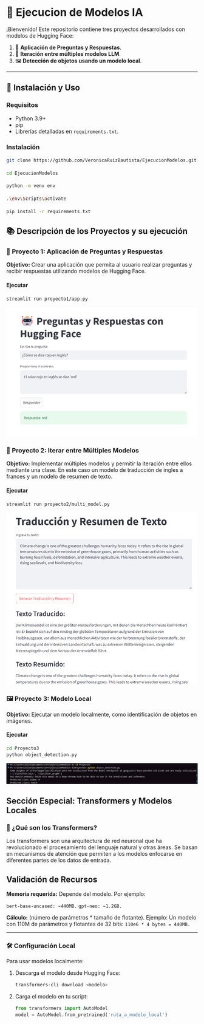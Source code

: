 # 🤖 Ejecucion de Modelos IA

¡Bienvenido! Este repositorio contiene tres proyectos desarrollados con modelos de Hugging Face:

1. 🧠 **Aplicación de Preguntas y Respuestas**.
2. 🔄 **Iteración entre múltiples modelos LLM**.
3. 🖼️ **Detección de objetos usando un modelo local**.

---

## 🚀 Instalación y Uso

### Requisitos
- Python 3.9+
- pip
- Librerías detalladas en `requirements.txt`.

### Instalación

```bash
git clone https://github.com/VeronicaRuizBautista/EjecucionModelos.git

cd EjecucionModelos

python -m venv env

.\env\Scripts\activate

pip install -r requirements.txt
```

## 📚 Descripción de los Proyectos y su ejecución

### 🧠 Proyecto 1: Aplicación de Preguntas y Respuestas
**Objetivo:** Crear una aplicación que permita al usuario realizar preguntas y recibir respuestas utilizando modelos de Hugging Face.


#### Ejecutar
```bash
streamlit run proyecto1/app.py
```
![alt text](image.png)


### 🔄 Proyecto 2: Iterar entre Múltiples Modelos
**Objetivo:** Implementar múltiples modelos y permitir la iteración entre ellos mediante una clase. 
En este caso un modelo de traducción de ingles a frances y un modelo de resumen de texto.

#### Ejecutar
```bash
streamlit run proyecto2/multi_model.py
```
![alt text](image-1.png)


### 🖼️ Proyecto 3: Modelo Local
**Objetivo:** Ejecutar un modelo localmente, como identificación de objetos en imágenes.
#### Ejecutar
```bash
cd Proyecto3
python object_detection.py
```
![alt text](image-2.png)

## Sección Especial: Transformers y Modelos Locales

### 🤔 ¿Qué son los Transformers?

Los transformers son una arquitectura de red neuronal que ha revolucionado el procesamiento del lenguaje natural y otras áreas. Se basan en mecanismos de atención que permiten a los modelos enfocarse en diferentes partes de los datos de entrada.


## Validación de Recursos

**Memoria requerida:** Depende del modelo. Por ejemplo:

`bert-base-uncased: ~440MB.`
`gpt-neo: ~1.2GB.`

**Cálculo:** (número de parámetros * tamaño de flotante). Ejemplo:
Un modelo con 110M de parámetros y flotantes de 32 bits: `110e6 * 4 bytes = 440MB.`

---

### 🛠️ Configuración Local

Para usar modelos localmente:

1. Descarga el modelo desde Hugging Face:

    ```bash
    transformers-cli download <modelo>
    ```

2. Carga el modelo en tu script:

    ```python
    from transformers import AutoModel
    model = AutoModel.from_pretrained('ruta_a_modelo_local')
    ```